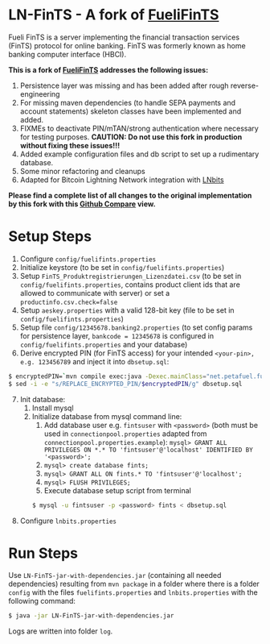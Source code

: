 # LN-FinTS - A fork of [FueliFinTS](https://github.com/petafuel/FueliFinTS)
Fueli FinTS is a server implementing the financial transaction services (FinTS) protocol for online banking. FinTS was formerly known as home banking computer interface (HBCI).

**This is a fork of [FueliFinTS](https://github.com/petafuel/FueliFinTS) addresses the following issues:**

1. Persistence layer was missing and has been added after rough reverse-engineering
2. For missing maven dependencies (to handle SEPA payments and account statements) skeleton classes have been implemented and added.
3. FIXMEs to deactivate PIN/mTAN/strong authentication where necessary for testing purposes. **CAUTION: Do not use this fork in production without fixing these issues!!!**
4. Added example configuration files and db script to set up a rudimentary database.
5. Some minor refactoring and cleanups
6. Adapted for Bitcoin Lightning Network integration with [LNbits](https://github.com/lnbits/lnbits#lnbits)

**Please find a complete list of all changes to the original implementation by this fork with this [Github Compare](https://github.com/petafuel/FueliFinTS/compare/main...drmartinberger:lnbits-via-mt940) view.**

# Setup Steps

1. Configure `config/fuelifints.properties` 
2. Initialize keystore (to be set in `config/fuelifints.properties`)
3. Setup `FinTS_Produktregistrierungen_Lizenzdatei.csv` (to be set in `config/fuelifints.properties`, contains product client ids that are allowed to communicate with server) or set a `productinfo.csv.check=false` 
4. Setup `aeskey.properties` with a valid 128-bit key (file to be set in `config/fuelifints.properties`)
5. Setup file `config/12345678.banking2.properties` (to set config params for persistence layer, `bankcode = 12345678` is configured in `config/fuelifints.properties` and your database)
6. Derive encrypted PIN (for FinTS access) for your intended `<your-pin>, e.g. 123456789` and inject it into `dbsetup.sql`:

```bash
$ encryptedPIN=`mvn compile exec:java -Dexec.mainClass="net.petafuel.fuelifints.cryptography.aesencryption.AESUtil" -Dexec.args="<your-pin>" -q`
$ sed -i -e "s/REPLACE_ENCRYPTED_PIN/$encryptedPIN/g" dbsetup.sql
```

7. Init database:
   1. Install mysql
   2. Initialize database from mysql command line:
      1. Add database user e.g. `fintsuser` with `<password>` (both must be used in `connectionpool.properties` adapted from `connectionpool.properties.example`):
        `mysql> GRANT ALL PRIVILEGES ON *.* TO 'fintsuser'@'localhost' IDENTIFIED BY '<password>';`
      2. `mysql> create database fints;`
      3. `mysql> GRANT ALL ON fints.* TO 'fintsuser'@'localhost';` 
      4. `mysql> FLUSH PRIVILEGES;`
      5. Execute database setup script from terminal
      ```bash
      $ mysql -u fintsuser -p <password> fints < dbsetup.sql
      ``` 
7. Configure `lnbits.properties`

# Run Steps

Use `LN-FinTS-jar-with-dependencies.jar` (containing all needed dependencies) resulting from `mvn package` in a folder where there is a folder `config` with the files `fuelifints.properties` and `lnbits.properties` with the following command:
```bash
$ java -jar LN-FinTS-jar-with-dependencies.jar
```
Logs are written into folder `log`.